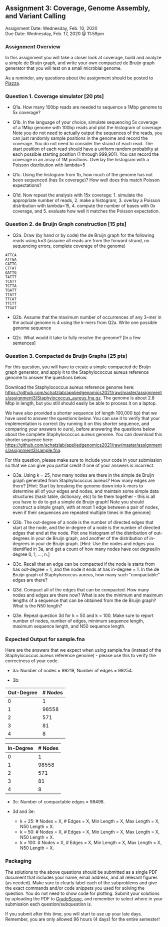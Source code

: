 ## Assignment 3: Coverage, Genome Assembly, and Variant Calling
Assignment Date: Wednesday, Feb. 10, 2020 <br>
Due Date: Wednesday, Feb. 17, 2020 @ 11:59pm <br>

### Assignment Overview

In this assignment you will take a closer look at coverage, build and analyze a simple de Bruijn graph, and write your own compacted de Bruijn graph generator that you will test on a small microbial genome.

As a reminder, any questions about the assignment should be posted to [Piazza](https://piazza.com/class/kkbggatvarnj0).

### Question 1. Coverage simulator [20 pts]

- Q1a. How many 100bp reads are needed to sequence a 1Mbp genome to 5x coverage?

- Q1b. In the language of your choice, simulate sequencing 5x coverage of a 1Mbp genome with 100bp reads and plot the histogram of coverage. Note you do not need to actually output the sequences of the reads, you can just randomly sample positions in the genome and record the coverage. You do not need to consider the strand of each read. The start position of each read should have a uniform random probabilty at each possible starting position (1 through 999,901). You can record the coverage in an array of 1M positions. Overlay the histogram with a Poisson distribution with lambda=5

- Q1c. Using the histogram from 1b, how much of the genome has not been sequenced (has 0x coverage)? How well does this match Poisson expectations?

- Q1d. Now repeat the analysis with 15x coverage: 1. simulate the appropriate number of reads, 2. make a histogram, 3. overlay a Poisson distribution with lambda=15, 4. compute the number of bases with 0x coverage, and 5. evaluate how well it matches the Poisson expectation.


### Question 2. de Bruijn Graph construction [15 pts]
- Q2a. Draw (by hand or by code) the de Bruijn graph for the following reads using k=3 (assume all reads are from the forward strand, no sequencing errors, complete coverage of the genome)

```
ATTCA
ATTGA
CATTG
CTTAT
GATTG
TATTT
TCATT
TCTTA
TGATT
TTATT
TTCAT
TTCTT
TTGAT
```

- Q2b. Assume that the maximum number of occurrences of any 3-mer in the actual genome is 4 using the k-mers from Q2a. Write one possible genome sequence


- Q2c. What would it take to fully resolve the genome? [In a few sentences]


### Question 3. Compacted de Bruijn Graphs [25 pts]

For this question, you will have to create a simple compacted de Bruijn graph generator, and apply it to the Staphylococcus aureus reference genome to answer the questions below.

Download the Staphylococcus aureus reference genome here: https://github.com/schatzlab/appliedgenomics2021/raw/master/assignments/assignment3/Staphylococcus_aureus.fna.gz. The genome is about 2.8 Mbp in length, but you still should easily be able to process it on a laptop.

We have also provided a shorter sequence (of length 100,000 bp) that we have used to answer the questions below. You can use it to verify that your implementation is correct (by running it on this shorter sequence, and comparing your answers to ours), before answering the questions below about the complete Staphylococcus aureus genome. You can download this shorter sequence here: https://github.com/schatzlab/appliedgenomics2021/raw/master/assignments/assignment3/sample.fna.

For this question, please make sure to include your code in your submission so that we can give you partial credit if one of your answers is incorrect. 

- Q3a. Using k = 25, how many nodes are there in the simple de Bruijn graph generated from Staphylococcus aureus? How many edges are there? [Hint: Start by breaking the genome down into k-mers to determine all of your edges and nodes, and maintain some simple data structures (hash table, dictionary, etc) to tie them together - this is all you have to do to get a simple de Bruijn graph! Note you should construct a simple graph, with at most 1 edge between a pair of nodes, even if their sequences are repeated multiple times in the genome]

- Q3b. The out-degree of a node is the number of directed edges that start at the node, and the in-degree of a node is the number of directed edges that end at the node. Plot one histogram of the distribution of out-degrees in your de Bruijn graph, and another of the distribution of in-degrees in your de Bruijn graph. [Hint: Use the nodes and edges you identified in 3a, and get a count of how many nodes have out degree/in degree 0, 1, ..., n.]

- Q3c. Recall that an edge can be compacted if the node is starts from has out-degree = 1, and the node it ends at has in-degree = 1. In the de Bruijn graph of Staphylococcus aureus, how many such "compactable" edges are there?

- Q3d. Compact all of the edges that can be compacted. How many nodes and edges are there now? What is are the minimum and maximum lengths of a sequence that can be obtained from the de Bruijn graph? What is the N50 length?

- Q3e. Repeat question 3d for k = 50 and k = 100. Make sure to report number of nodes, number of edges, minimum sequence length, maximum sequence length, and N50 sequence length.


### Expected Output for sample.fna

Here are the answers that we expect when using sample.fna (instead of the Staphylococcus aureus reference genome) - please use this to verify the correctness of your code.

- 3a: Number of nodes = 99219, Number of edges = 99254.

- 3b:

| Out-Degree | # Nodes |
|------------|---------|
| 0          | 1       |
| 1          | 98558   |
| 2          | 571     |
| 3          | 81      |
| 4          | 8       |


| In-Degree | # Nodes |
|------------|---------|
| 0          | 1       |
| 1          | 98558   |
| 2          | 571     |
| 3          | 81      |
| 4          | 8       |

- 3c: Number of compactable edges = 98498.

- 3d and 3e:
	- k = 25: # Nodes = X, # Edges = X, Min Length = X, Max Length = X, N50 Length = X.
	- k = 50: # Nodes = X, # Edges = X, Min Length = X, Max Length = X, N50 Length = X.
	- k = 100: # Nodes = X, # Edges = X, Min Length = X, Max Length = X, N50 Length = X.


### Packaging

The solutions to the above questions should be submitted as a single PDF document that includes your name, email address, and 
all relevant figures (as needed). Make sure to clearly label each of the subproblems and give the exact commands and/or code snippets you used for 
solving the question. You do not need to show code for plotting. Submit your solutions by uploading the PDF to [GradeScope](https://www.gradescope.com/courses/236625), and remember to select where in your submission each question/subquestion is.

If you submit after this time, you will start to use up your late days. Remember, you are only allowed 96 hours (4 days) for the entire semester!

